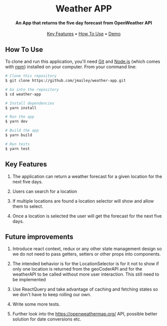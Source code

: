 <h1 align="center">
Weather APP
</h1>

<h4 align="center">An App that returns the five day forecast from OpenWeather API</h4>

<p align="center">
  <a href="#key-features">Key Features</a> •
  <a href="#how-to-use">How To Use</a> •
  <a target="__blank" rel="noopener" href="https://weather-app-three-eta-54.vercel.app/">Demo</a>

</p>

## How To Use

To clone and run this application, you'll need [Git](https://git-scm.com) and [Node.js](https://nodejs.org/en/download/) (which comes with [npm](http://npmjs.com)) installed on your computer. From your command line:

```bash
# Clone this repository
$ git clone https://github.com/jmailey/weather-app.git

# Go into the repository
$ cd weather-app

# Install dependencies
$ yarn install

# Run the app
$ yarn dev

# Build the app
$ yarn build

# Run tests
$ yarn test
```

## Key Features

1. The application can return a weather forecast for a given location for the next five days.

2. Users can search for a location

3. If multiple locations are found a location selector will show and allow them to select.

4. Once a location is selected the user will get the forecast for the next five days.

## Future improvements

1. Introduce react context, redux or any other state management design so we do not need to pass getters, setters or other props into components.

2. The intended behavior is for the LocationSelector is for it not to show if only one location is returned from the geoCoderAPI and for the weatherAPI to be called without more user interaction. This still need to be implemented

3. Use ReactQuery and take advantage of caching and fetching states so we don't have to keep rolling our own.

4. Write some more tests.

5. Further look into the https://openweathermap.org/ API, possible better solution for date conversions etc.

